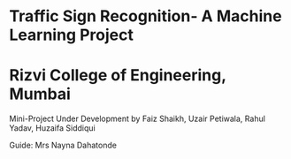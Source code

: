 # Traffic Sign Recognition- A Machine Learning Project
# Rizvi College of Engineering, Mumbai

Mini-Project Under Development by Faiz Shaikh, Uzair Petiwala, Rahul Yadav, Huzaifa Siddiqui

Guide: Mrs Nayna Dahatonde
